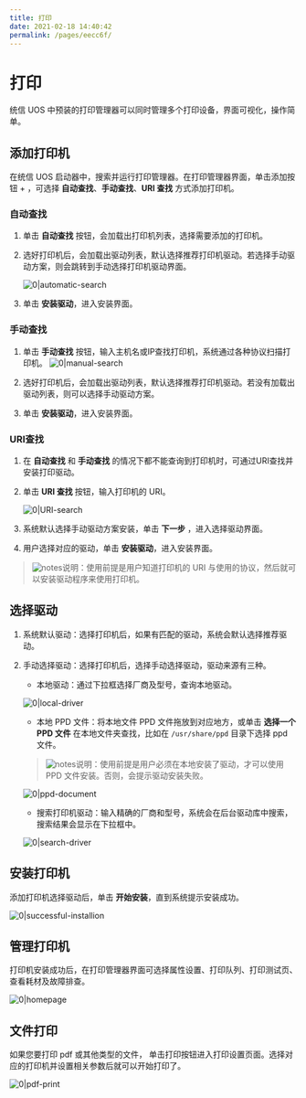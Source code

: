 ```yaml
---
title: 打印
date: 2021-02-18 14:40:42
permalink: /pages/eecc6f/
---
```

# 打印

统信 UOS 中预装的打印管理器可以同时管理多个打印设备，界面可视化，操作简单。

## 添加打印机

在统信 UOS 启动器中，搜索并运行打印管理器。在打印管理器界面，单击添加按钮 + ，可选择 **自动查找**、**手动查找**、**URI 查找** 方式添加打印机。

### 自动查找

1. 单击 **自动查找** 按钮，会加载出打印机列表，选择需要添加的打印机。

2. 选好打印机后，会加载出驱动列表，默认选择推荐打印机驱动。若选择手动驱动方案，则会跳转到手动选择打印机驱动界面。

   ![0|automatic-search](./fig/automatic-search.png)

3. 单击 **安装驱动**，进入安装界面。


### 手动查找

1. 单击 **手动查找** 按钮，输入主机名或IP查找打印机，系统通过各种协议扫描打印机。
   ![0|manual-search](./fig/manual-search.png)

2. 选好打印机后，会加载出驱动列表，默认选择推荐打印机驱动。若没有加载出驱动列表，则可以选择手动驱动方案。
3. 单击 **安装驱动**，进入安装界面。

### URI查找

1. 在 **自动查找** 和 **手动查找** 的情况下都不能查询到打印机时，可通过URI查找并安装打印驱动。

2. 单击 **URI 查找** 按钮，输入打印机的 URI。

   ![0|URI-search](./fig/URI-search.png)

3. 系统默认选择手动驱动方案安装，单击 **下一步** ，进入选择驱动界面。

4. 用户选择对应的驱动，单击 **安装驱动**，进入安装界面。

> ![notes](./fig/notes.svg)说明：使用前提是用户知道打印机的 URI 与使用的协议，然后就可以安装驱动程序来使用打印机。


## 选择驱动

1. 系统默认驱动：选择打印机后，如果有匹配的驱动，系统会默认选择推荐驱动。

2. 手动选择驱动：选择打印机后，选择手动选择驱动，驱动来源有三种。


   * 本地驱动：通过下拉框选择厂商及型号，查询本地驱动。

   ![0|local-driver](./fig/local-driver.png)

   * 本地 PPD 文件：将本地文件 PPD 文件拖放到对应地方，或单击 **选择一个 PPD 文件** 在本地文件夹查找，比如在 `/usr/share/ppd` 目录下选择 ppd 文件。

   > ![notes](./fig/notes.svg)说明：使用前提是用户必须在本地安装了驱动，才可以使用 PPD 文件安装。否则，会提示驱动安装失败。

   ![0|ppd-document](./fig/ppd-document.png)

   * 搜索打印机驱动：输入精确的厂商和型号，系统会在后台驱动库中搜索，搜索结果会显示在下拉框中。

   ![0|search-driver](./fig/search-driver.png)

## 安装打印机

添加打印机选择驱动后，单击 **开始安装**，直到系统提示安装成功。

![0|successful-installion](./fig/successful-installion.png)

## 管理打印机

打印机安装成功后，在打印管理器界面可选择属性设置、打印队列、打印测试页、查看耗材及故障排查。

![0|homepage](./fig/homepage.png)

## 文件打印

如果您要打印 pdf 或其他类型的文件， 单击打印按钮进入打印设置页面。选择对应的打印机并设置相关参数后就可以开始打印了。

![0|pdf-print](./fig/pdf-print.png)

